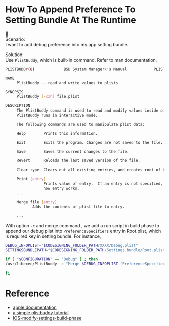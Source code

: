 # How To Append Preference To Setting Bundle At The Runtime
:notebook:    
Scenario:   
I want to add debug preference into my app setting bundle.

Solution:  
Use `PlistBuddy`, which is built-in command. Refer to man documentation,
```bash
PLISTBUDDY(8)             BSD System Manager\'s Manual            PLISTBUDDY(8)

NAME
     PlistBuddy -- read and write values to plists

SYNOPSIS
     PlistBuddy [-cxh] file.plist

DESCRIPTION
     The PlistBuddy command is used to read and modify values inside of a plist. Unless specified by the -c switch,
     PlistBuddy runs in interactive mode.

     The following commands are used to manipulate plist data:

     Help        Prints this information.

     Exit        Exits the program. Changes are not saved to the file.

     Save        Saves the current changes to the file.

     Revert      Reloads the last saved version of the file.

     Clear type  Clears out all existing entries, and creates root of type type.  See below for a list of types.

     Print [entry]
                 Prints value of entry.  If an entry is not specified, prints entire file. See below for an explanation of
                 how entry works.
     ...

     Merge file [entry]
            Adds the contents of plist file to entry.

     ...

```
With option `-c` and merge command , we add a run script in build phase to append
our debug plist into `PreferenceSpecifiers` entry in Root.plist, which is required
key in setting bundle. For instance,
```bash
DEBUG_INFOPLIST="$CODESIGNING_FOLDER_PATH/XXXX/Debug.plist"
SETTINGSBUNDLEPATH="$CODESIGNING_FOLDER_PATH/Settings.bundle/Root.plist"

if [ "$CONFIGURATION" == "Debug" ] ; then
/usr/libexec/PlistBuddy -c "Merge $DEBUG_INFOPLIST 'PreferenceSpecifiers'" $SETTINGSBUNDLEPATH

fi
```


# Reference
* [apple documentation](https://developer.apple.com/library/ios/documentation/PreferenceSettings/Conceptual/SettingsApplicationSchemaReference/Articles/RootContent.html)
* [a simple plistbuddy tutorial](http://fgimian.github.io/blog/2015/06/27/a-simple-plistbuddy-tutorial/)
* [IOS-modify-settings-build-phase](http://blog.originate.com/blog/2013/09/05/iOS-modify-settings-build-phase/)
